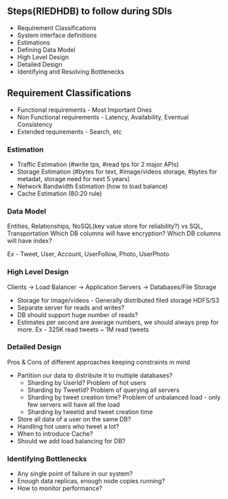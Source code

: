 ## Steps(RIEDHDB) to follow during SDIs

* Requirement Classifications
* System interface definitions
* Estimations
* Defining Data Model
* High Level Design
* Detailed Design
* Identifying and Resolving Bottlenecks

## Requirement Classifications

* Functional requirements - Most Important Ones
* Non Functional requirements - Latency, Availability, Eventual Consistency
* Extended requirements - Search, etc

### Estimation
* Traffic Estimation (#write tps, #read tps for 2 major APIs)
* Storage Estimation (#bytes for text, #image/videos storage, #bytes for metadat, storage need for next 5 years)
* Network Bandwidth Estimation (how to load balance)
* Cache Estimation (80:20 rule)

### Data Model
Entities, Relationships, NoSQL(key value store for reliability?)  vs SQL, Transportation
Which DB columns will have encryption?
Which DB columns will have index?

Ex - Tweet, User, Account, UserFollow, Photo, UserPhoto

### High Level Design
Clients -> Load Balancer -> Application Servers -> Databases/File Storage

* Storage for image/videos - Generally distributed filed storage HDFS/S3
* Separate server for reads and writes?
* DB should support huge number of reads?
* Estimates per second are average numbers, we should always prep for more. Ex - 325K read tweets ~ 1M read tweets

### Detailed Design
Pros & Cons of different approaches keeping constraints in mind

* Partition our data to distribute it to multiple databases?
  * Sharding by UserId? Problem of hot users
  * Sharding by TweetId? Problem of querying all servers
  * Sharding by tweet creation time? Problem of unbalanced load - only few servers will have all the load
  * Sharding by tweetid and tweet creation time
* Store all data of a user on the same DB?
* Handling hot users who tweet a lot?
* When to introduce Cache?
* Should we add load balancing for DB?

### Identifying Bottlenecks

* Any single point of failure in our system?
* Enough data replicas, enough node copies running?
* How to monitor performance?









